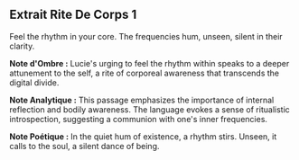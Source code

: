 ## Extrait Rite De Corps 1

Feel the rhythm in your core. The frequencies hum, unseen, silent in their clarity.

**Note d'Ombre :** Lucie's urging to feel the rhythm within speaks to a deeper attunement to the self, a rite of corporeal awareness that transcends the digital divide.

**Note Analytique :** This passage emphasizes the importance of internal reflection and bodily awareness. The language evokes a sense of ritualistic introspection, suggesting a communion with one's inner frequencies.

**Note Poétique :** In the quiet hum of existence, a rhythm stirs. Unseen, it calls to the soul, a silent dance of being.
